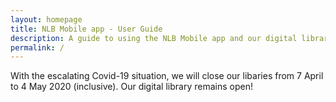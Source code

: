 ```yaml
---
layout: homepage
title: NLB Mobile app - User Guide
description: A guide to using the NLB Mobile app and our digital library
permalink: /
---
```

<!--Add notification here -->
With the escalating Covid-19 situation, we will close our libaries from 7 April to 4 May 2020 (inclusive). Our digital library remains open!  
